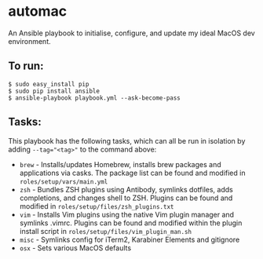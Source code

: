 # automac

An Ansible playbook to initialise, configure, and update my ideal MacOS dev environment.

To run:
------
```
$ sudo easy_install pip
$ sudo pip install ansible
$ ansible-playbook playbook.yml --ask-become-pass
```

Tasks:
-----
This playbook has the following tasks, which can all be run in isolation by adding `--tag="<tag>"` to the command above:
- `brew` - Installs/updates Homebrew, installs brew packages and applications via casks. The package list can be found and modified in `roles/setup/vars/main.yml`
- `zsh` - Bundles ZSH plugins using Antibody, symlinks dotfiles, adds completions, and changes shell to ZSH. Plugins can be found and modified in `roles/setup/files/zsh_plugins.txt`
- `vim` - Installs Vim plugins using the native Vim plugin manager and symlinks .vimrc. Plugins can be found and modified within the plugin install script in `roles/setup/files/vim_plugin_man.sh`
- `misc` - Symlinks config for iTerm2, Karabiner Elements and gitignore
- `osx` - Sets various MacOS defaults
